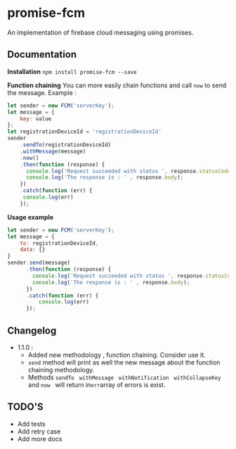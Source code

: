 promise-fcm
===================
An implementation of firebase cloud messaging using promises.

Documentation
-------------

**Installation**
`npm install promise-fcm --save`


**Function chaining**
You can more easily chain functions and call `now` to send the message.
Example :

```javascript
let sender = new FCM('serverKey');
let message = {
	key: value
};
let registrationDeviceId = 'registrationDeviceId'
sender
	.sendTo(registrationDeviceId)
	.withMessage(message)
	.now()
	.then(function (response) {
	  console.log('Request succeeded with status ', response.statusCode);
	  console.log('The response is : ' , response.body);
	})
	.catch(function (err) {
	 console.log(err)
	});
```


**Usage example**
```javascript
let sender = new FCM('serverKey');
let message = {
	to: registrationDeviceId,
	data: {}
}
sender.send(message)
      .then(function (response) {
        console.log('Request succeeded with status ', response.statusCode);
        console.log('The response is : ' , response.body);
      })
      .catch(function (err) {
    	  console.log(err)
      });
```

Changelog
-------------
* 1.1.0 :
	*  Added new methodology , function chaining. Consider use it.
	* `send` method will print as well the new message about the function chaining methodology.
	* Methods `sendTo ` `withMessage ` `withNotification `  `withCollapseKey ` and `now ` will return in`err`array of errors is exist.

TODO'S
-------------
 * Add tests
 * Add retry case
 * Add more docs 

